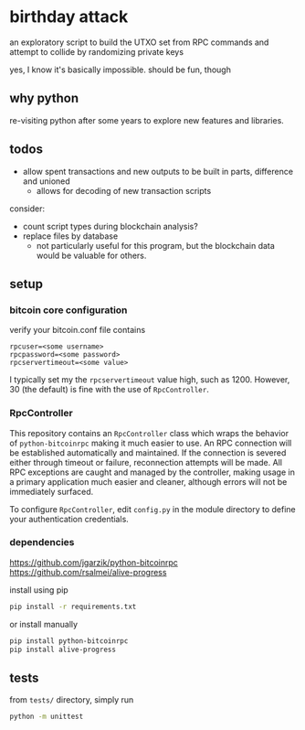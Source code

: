 # birthday attack

an exploratory script to build the UTXO set from RPC commands and attempt to collide by randomizing private keys

yes, I know it's basically impossible. should be fun, though

## why python

re-visiting python after some years to explore new features and libraries.

## todos

- allow spent transactions and new outputs to be built in parts, difference and unioned
  - allows for decoding of new transaction scripts

consider:
- count script types during blockchain analysis?
- replace files by database
  - not particularly useful for this program, but the blockchain data would be valuable for others.

## setup

### bitcoin core configuration

verify your bitcoin.conf file contains
```
rpcuser=<some username>
rpcpassword=<some password>
rpcservertimeout=<some value>
```

I typically set my the `rpcservertimeout` value high, such as 1200. However, 30 (the default) is fine with the use of `RpcController`.

### RpcController

This repository contains an `RpcController` class which wraps the behavior of `python-bitcoinrpc` making it much easier to use. An RPC connection will be established automatically and maintained. If the connection is severed either through timeout or failure, reconnection attempts will be made. All RPC exceptions are caught and managed by the controller, making usage in a primary application much easier and cleaner, although errors will not be immediately surfaced.

To configure `RpcController`, edit `config.py` in the module directory to define your authentication credentials.

### dependencies

https://github.com/jgarzik/python-bitcoinrpc \
https://github.com/rsalmei/alive-progress

install using pip
```bash
pip install -r requirements.txt
```

or install manually
```bash
pip install python-bitcoinrpc
pip install alive-progress
```

## tests

from `tests/` directory, simply run
```bash
python -m unittest
```